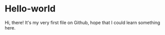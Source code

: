 # Hello-world


Hi, there!
It's my very first file on Github, hope that I could learn something here.
